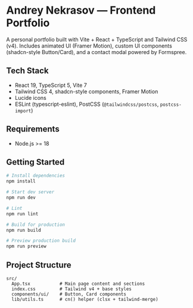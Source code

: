 # Andrey Nekrasov — Frontend Portfolio

A personal portfolio built with Vite + React + TypeScript and Tailwind CSS (v4). Includes animated UI (Framer Motion), custom UI components (shadcn-style Button/Card), and a contact modal powered by Formspree.

## Tech Stack
- React 19, TypeScript 5, Vite 7
- Tailwind CSS 4, shadcn-style components, Framer Motion
- Lucide icons
- ESLint (typescript-eslint), PostCSS (`@tailwindcss/postcss`, `postcss-import`)

## Requirements
- Node.js >= 18

## Getting Started
```bash
# Install dependencies
npm install

# Start dev server
npm run dev

# Lint
npm run lint

# Build for production
npm run build

# Preview production build
npm run preview
```

## Project Structure
```
src/
  App.tsx           # Main page content and sections
  index.css         # Tailwind v4 + base styles
  components/ui/    # Button, Card components
  lib/utils.ts      # cn() helper (clsx + tailwind-merge)
```
